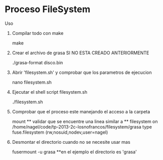 Proceso FileSystem 
===================
Uso

1) Compilar todo con make

	make
	
2) Crear el archivo de grasa SI NO ESTA CREADO ANTERIORMENTE

	./grasa-format disco.bin

3) Abrir 'filesystem.sh' y comprobar que los parametros de ejecucion

	nano filesystem.sh

4) Ejecutar el shell script filesystem.sh

	./filesystem.sh

5) Comprobar que el proceso este manejando el acceso a la carpeta

	mount
	** validar que se encuentre una linea similar a 
	** filesystem on /home/nagel/code/tp-2013-2c-losnofrancos/filesystem/grasa type fuse.filesystem (rw,nosuid,nodev,user=nagel)

6) Desmontar el directorio cuando no se necesite usar mas 
	
	fusermount -u grasa
	**en el ejemplo el directorio es 'grasa'